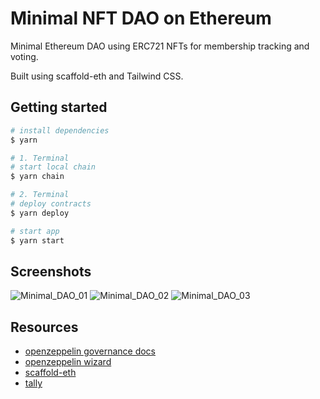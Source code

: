 # Minimal NFT DAO on Ethereum

Minimal Ethereum DAO using ERC721 NFTs for membership tracking and voting.

Built using scaffold-eth and Tailwind CSS.

## Getting started

```bash
# install dependencies
$ yarn

# 1. Terminal
# start local chain
$ yarn chain

# 2. Terminal
# deploy contracts
$ yarn deploy

# start app
$ yarn start
```

## Screenshots

![Minimal_DAO_01](./packages/react-app/public/screenshot_bright_01.png?raw=true 'Minimal_DAO_01')
![Minimal_DAO_02](./packages/react-app/public/screenshot_bright_02.png?raw=true 'Minimal_DAO_02')
![Minimal_DAO_03](./packages/react-app/public/screenshot_dark_01.png?raw=true 'Minimal_DAO_03')

## Resources

* [openzeppelin governance docs](https://docs.openzeppelin.com/contracts/4.x/api/governance)
* [openzeppelin wizard](https://wizard.openzeppelin.com/)
* [scaffold-eth](https://github.com/scaffold-eth/scaffold-eth)
* [tally](https://www.tally.xyz/)
